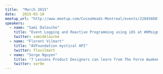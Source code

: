 ```yaml
---
title:  "March 2015"
date:   2015-03-10
meetup_url: "http://www.meetup.com/CocoaHeads-Montreal/events/220456083/"
speakers:
  - name: "Sami Dalouche"
    title: "Event Logging and Reactive Programming using iOS at #OMsignal"
    twitter: samidelouche
  - name: "Florent Vilmart"
    title: "AVFoundation mystical API"
    twitter: flovilmart
  - name: "Serge Nguyen"
    title: "7 Lessons Product Designers can learn from The Force Awakens teaser"
    twitter: ser9e
---
```

